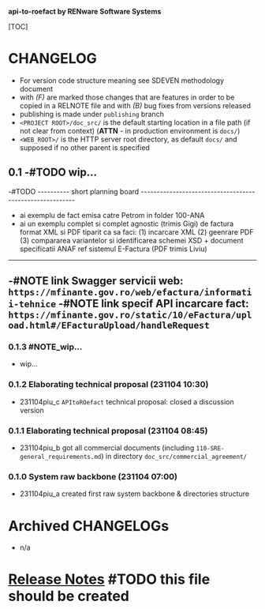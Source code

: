 **api-to-roefact by RENware Software Systems**

[TOC]


# CHANGELOG

- For version code structure meaning see SDEVEN methodology document
- with _(F)_ are marked those changes that are features in order to be copied in a RELNOTE file and with _(B)_ bug fixes from versions released
- publishing is made under `publishing` branch
- `<PROJECT ROOT>/doc_src/` is the default starting location in a file path (if not clear from context) (**ATTN** - in production environment is `docs/`)
- `<WEB_ROOT>/` is the HTTP server root directory, as default `docs/` and supposed if no other parent is specified



## 0.1 -#TODO wip...


-#TODO ---------- short planning board ---------------------------------------------------------
- ai exemplu de fact emisa catre Petrom in folder 100-ANA
- ai un exemplu complet si complet agnostic (trimis Gigi) de factura format XML si PDF tiparit ca sa faci: (1) incarcare XML (2) geenrare PDF (3) compararea variantelor si identificarea schemei XSD + document specificatii ANAF ref sistemul E-Factura (PDF trimis Liviu)
-------------------------------------------------------------------------------------------------
-#NOTE link Swagger servicii web: `https://mfinante.gov.ro/web/efactura/informatii-tehnice`
-#NOTE link specif API incarcare fact: `https://mfinante.gov.ro/static/10/eFactura/upload.html#/EFacturaUpload/handleRequest`
-------------------------------------------------------------------------------------------------



### 0.1.3 #NOTE_wip...

* wip...








### 0.1.2 Elaborating technical proposal (231104 10:30)

* 231104piu_c `APItoROefact` technical proposal: closed a discussion version



### 0.1.1 Elaborating technical proposal (231104 08:45)

* 231104piu_b got all commercial documents (including `110-SRE-general_requirements.md`) in directory `doc_src/commercial_agreement/`



### 0.1.0 System raw backbone (231104 07:00)

* 231104piu_a created first raw system backbone & directories structure












# Archived CHANGELOGs

* n/a


# [Release Notes](RELNOTE.md) #TODO this file should be created


